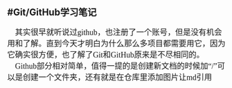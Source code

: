 #**Git/GitHub学习笔记**
---
<font size=4 face="黑体" >&emsp;其实很早就听说过github，也注册了一个账号，但是没有机会用和了解。直到今天才明白为什么那么多项目都需要用它，因为它确实很方便，也了解了Git和GitHub原来是不尽相同的。  
&emsp;Github部分相对简单，值得一提的是创建新文档的时候加“/”可以是创建一个文件夹，还有就是在仓库里添加图片让md引用 
</font>  
<image>
<image>

